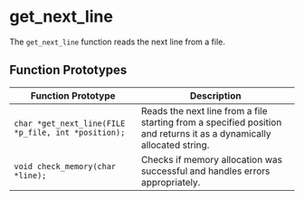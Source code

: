 # get_next_line

The `get_next_line` function reads the next line from a file.

## Function Prototypes

| Function Prototype                              | Description                                                                                   |
|-------------------------------------------------|-----------------------------------------------------------------------------------------------|
| `char *get_next_line(FILE *p_file, int *position);` | Reads the next line from a file starting from a specified position and returns it as a dynamically allocated string. |
| `void check_memory(char *line);`                 | Checks if memory allocation was successful and handles errors appropriately.                   |


